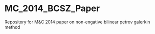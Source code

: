 MC_2014_BCSZ_Paper
==================

Repository for M&amp;C 2014 paper on non-engative bilinear petrov galerkin method
